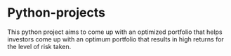 # Python-projects
This python project aims to come up with an optimized portfolio that helps investors come up with an optimum portfolio that results in high returns for the level of risk taken.
